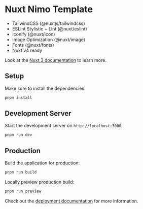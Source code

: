 # Nuxt Nimo Template

- TailwindCSS (@nuxtjs/tailwindcss)
- ESLint Stylistic + Lint (@nuxt/eslint)
- Iconify (@nuxt/icon)
- Image Optimization (@nuxt/image)
- Fonts (@nuxt/fonts)
- Nuxt v4 ready

Look at the [Nuxt 3 documentation](https://nuxt.com/docs/getting-started/introduction) to learn more.

## Setup

Make sure to install the dependencies:

```bash
pnpm install
```

## Development Server

Start the development server on `http://localhost:3000`:

```bash
pnpm run dev
```

## Production

Build the application for production:

```bash
pnpm run build
```

Locally preview production build:

```bash
pnpm run preview
```

Check out the [deployment documentation](https://nuxt.com/docs/getting-started/deployment) for more information.
